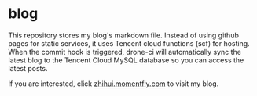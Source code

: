 # blog

This repository stores my blog's markdown file. Instead of using github pages for static services, it uses Tencent cloud functions (scf) for hosting. When the commit hook is triggered, drone-ci will automatically sync the latest blog to the Tencent Cloud MySQL database so you can access the latest posts.

If you are interested, click [zhihui.momentfly.com](https://zhihui.momentfly.com) to visit my blog.
